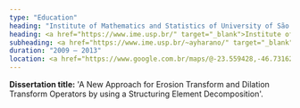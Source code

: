 ```yaml
---
type: "Education"
heading: "Institute of Mathematics and Statistics of University of São Paulo"
heading: <a href="https://www.ime.usp.br/" target="_blank">Institute of Mathematics and Statistics</a> of <a href="https://www.usp.br/" target="_blank">University of São Paulo</a>
subheading: <a href="https://www.ime.usp.br/~ayharano/" target="_blank">M.Sc., Computer Science</a>
duration: "2009 – 2013"
location: <a href="https://www.google.com.br/maps/@-23.559428,-46.7316272,18z" target="_blank">São Paulo, SP, Brazil</a>
---
```


**Dissertation title:** 'A New Approach for Erosion Transform and Dilation Transform Operators by using a Structuring Element Decomposition'.

